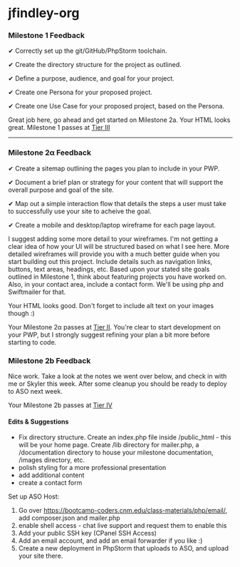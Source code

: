 # jfindley-org

### Milestone 1 Feedback

&#10004; Correctly set up the git/GitHub/PhpStorm toolchain.

&#10004; Create the directory structure for the project as outlined.

&#10004; Define a purpose, audience, and goal for your project.

&#10004; Create one Persona for your proposed project.

&#10004; Create one Use Case for your proposed project, based on the Persona.

Great job here, go ahead and get started on Milestone 2a. Your HTML looks great. Milestone 1 passes at [Tier III](https://bootcamp-coders.cnm.edu/projects/personal/rubric/)

---

### Milestone 2&alpha; Feedback

&#10004; Create a sitemap outlining the pages you plan to include in your PWP.

&#10004; Document a brief plan or strategy for your content that will support the overall purpose and goal of the site.

&#10004; Map out a simple interaction flow that details the steps a user must take to successfully use your site to acheive the goal.

&#10004; Create a mobile and desktop/laptop wireframe for each page layout.

I suggest adding some more detail to your wireframes. I'm not getting a clear idea of how your UI will be structured based on what I see here. More detailed wireframes will provide you with a much better guide when you start building out this project. Include details such as navigation links, buttons, text areas, headings, etc. Based upon your stated site goals outlined in Milestone 1, think about featuring projects you have worked on. Also, in your contact area, include a contact form. We'll be using php and Swiftmailer for that. 

Your HTML looks good. Don't forget to include alt text on your images though :)

Your Milestone 2&alpha; passes at [Tier II](https://bootcamp-coders.cnm.edu/projects/personal/rubric/). You're clear to start development on your PWP, but I strongly suggest refining your plan a bit more before starting to code.

### Milestone 2b Feedback
Nice work. Take a look at the notes we went over below, and check in with me or Skyler this week. After some cleanup you should be ready to deploy to ASO next week.

Your Milestone 2b passes at [Tier IV](https://bootcamp-coders.cnm.edu/projects/personal/rubric/)

#### Edits &amp; Suggestions
- Fix directory structure. Create an index.php file inside /public_html - this will be your home page. Create /lib directory for mailer.php, a /documentation directory to house your milestone documentation, /images directory, etc. 
- polish styling for a more professional presentation
- add additional content
- create a contact form

Set up ASO Host:

1. Go over https://bootcamp-coders.cnm.edu/class-materials/php/email/, add composer.json and mailer.php
2. enable shell access - chat live support and request them to enable this
3. Add your public SSH key (CPanel SSH Access)
4. Add an email account, and add an email forwarder if you like :)
5. Create a new deployment in PhpStorm that uploads to ASO, and upload your site there.
